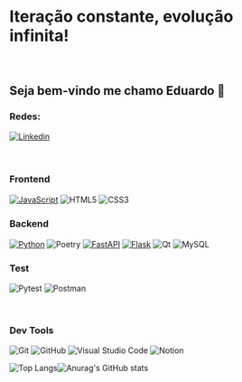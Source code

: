  # **Iteração constante, evolução infinita!**
 ㅤ
## Seja bem-vindo me chamo Eduardo  👋

### **Redes:**

[![Linkedin](https://img.shields.io/badge/LinkedIn-0077B5?style=for-the-badge&logo=linkedin&logoColor=white)](https://www.linkedin.com/in/eduardo-lobo-dev)

ㅤ
### **Frontend**
[![JavaScript](https://img.shields.io/badge/javascript-06254b?style=for-the-badge&logo=javascript&logoColor=%23F7DF1E)]() ![HTML5](https://img.shields.io/badge/html5-06254b?style=for-the-badge&logo=html5&logoColor=white) ![CSS3](https://img.shields.io/badge/css3-06254b?style=for-the-badge&logo=css3&logoColor=white)
ㅤ
### **Backend**
[![Python](https://img.shields.io/badge/python-06254b?style=for-the-badge&logo=python&logoColor=ffdd54)]() ![Poetry](https://img.shields.io/badge/Poetry-06254b?style=for-the-badge&logo=poetry&logoColor=FFFFFF) [![FastAPI](https://img.shields.io/badge/FastAPI-06254b?style=for-the-badge&logo=fastapi&logoColor=FFFFFF)]() [![Flask](https://img.shields.io/badge/flask-06254b?style=for-the-badge&logo=flask&logoColor=white)]() ![Qt](https://img.shields.io/badge/Qt-06254b?style=for-the-badge&logo=Qt&logoColor=white) ![MySQL](https://img.shields.io/badge/mysql-06254b?style=for-the-badge&logo=mysql&logoColor=white)
ㅤ
### **Test**
![Pytest](https://img.shields.io/badge/pytest-06254b?style=for-the-badge&logo=pytest) ![Postman](https://img.shields.io/badge/Postman-06254b?style=for-the-badge&logo=postman&logoColor=fd7e0d)

ㅤ
### **Dev Tools**
![Git](https://img.shields.io/badge/git-000000?style=for-the-badge&logo=git&logoColor=white) ![GitHub](https://img.shields.io/badge/github-000000?style=for-the-badge&logo=github&logoColor=white) 	![Visual Studio Code](https://img.shields.io/badge/Visual%20Studio%20Code-000000?style=for-the-badge&logo=visual-studio-code&logoColor=white) ![Notion](https://img.shields.io/badge/Notion-%23000000.svg?style=for-the-badge&logo=notion&logoColor=white)


![Top Langs](https://github-readme-stats.vercel.app/api/top-langs/?username=dulobodev&layout=compact&theme=dracula)![Anurag's GitHub stats](https://github-readme-stats.vercel.app/api?username=dulobodev&show_icons=true&theme=dracula)
